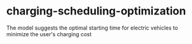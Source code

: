 # charging-scheduling-optimization
The model suggests the optimal starting time for electric vehicles to minimize the user's charging cost
